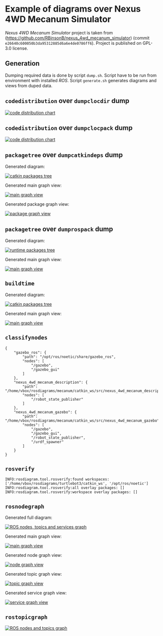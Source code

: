 # Example of diagrams over Nexus 4WD Mecanum Simulator

*Nexus 4WD Mecanum Simulator* project is taken from (https://github.com/RBinsonB/nexus_4wd_mecanum_simulator) (commit `e26640c600050b3da95312885d6a6e4de0786ff6`).
Project is published on GPL-3.0 license.


## Generation

Dumping required data is done by script `dump.sh`. Script have to be run from environment with installed *ROS*.
Script `generate.sh` generates diagrams and views from duped data.


## `codedistribution` over `dumpclocdir` dump

[![code distribution chart](out/codedistribution/full_graph-small.png "code distribution chart")](out/codedistribution/full_graph.png)


## `codedistribution` over `dumpclocpack` dump

[![code distribution chart](out/general/clockpackview/full_graph-small.png "code distribution chart")](out/general/clockpackview/full_graph.png)


## `packagetree` over `dumpcatkindeps` dump

Generated diagram:

[![catkin packages tree](out/catkintree/full_graph-small.png "catkin packages tree")](out/catkintree/full_graph.png)

Generated main graph view:

[![main graph view](out/catkintree/main-page-small.png "main graph view")](out/catkintree/main-page.png)

Generated package graph view:

[![package graph view](out/catkintree/node-page-small.png "package graph view")](out/catkintree/node-page.png)


## `packagetree` over `dumprospack` dump

Generated diagram:

[![runtime packages tree](out/general/packageview/full_graph-small.png "runtime packages tree")](out/general/packageview/full_graph.png)

Generated main graph view:

[![main graph view](out/general/packageview-main-page-small.png "main graph view")](out/general/packageview-main-page.png)


## `buildtime`

Generated diagram:

[![catkin packages tree](out/catkinschedule/schedule-small.png "catkin packages tree")](out/catkinschedule/schedule.png)

Generated main graph view:

[![main graph view](out/catkinschedule/main-page-small.png "main graph view")](out/catkinschedule/main-page.png)


## `classifynodes`

```
{
    "gazebo_ros": {
        "path": "/opt/ros/noetic/share/gazebo_ros",
        "nodes": [
            "/gazebo",
            "/gazebo_gui"
        ]
    },
    "nexus_4wd_mecanum_description": {
        "path": "/home/vbox/rosdiagrams/mecanum/catkin_ws/src/nexus_4wd_mecanum_description",
        "nodes": [
            "/robot_state_publisher"
        ]
    },
    "nexus_4wd_mecanum_gazebo": {
        "path": "/home/vbox/rosdiagrams/mecanum/catkin_ws/src/nexus_4wd_mecanum_gazebo",
        "nodes": [
            "/gazebo",
            "/gazebo_gui",
            "/robot_state_publisher",
            "/urdf_spawner"
        ]
    }
}

```


## `rosverify`

```
INFO:rosdiagram.tool.rosverify:found workspaces: ['/home/vbox/rosdiagrams/turtlebot3/catkin_ws', '/opt/ros/noetic']
INFO:rosdiagram.tool.rosverify:all overlay packages: []
INFO:rosdiagram.tool.rosverify:workspace overlay packages: []

```


## `rosnodegraph`

Generated full diagram:

[![ROS nodes, topics and services graph](out/nodetree/whole_graph-small.png "ROS nodes, topics and services graph")](out/nodetree/whole_graph.png)

Generated main graph view:

[![main graph view](out/general/nodeview-main-page-small.png "main graph view")](out/general/nodeview-main-page.png)

Generated node graph view:

[![node graph view](out/general/nodeview-node-page-small.png "node graph view")](out/general/nodeview-node-page.png)

Generated topic graph view:

[![topic graph view](out/general/nodeview-topic-page-small.png "topic graph view")](out/general/nodeview-topic-page.png)

Generated service graph view:

[![service graph view](out/general/nodeview-service-page-small.png "service graph view")](out/general/nodeview-service-page.png)


## `rostopicgraph`

[![ROS nodes and topics graph](out/topictree/graph-small.png "ROS nodes and topics graph")](out/topictree/graph.png)
